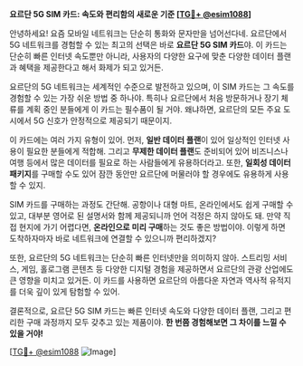 **요르단 5G SIM 카드: 속도와 편리함의 새로운 기준 [[TG💪+ @esim1088](https://t.me/s/esim1088)]**

안녕하세요! 요즘 모바일 네트워크는 단순히 통화와 문자만을 넘어선다네. 요르단에서 5G 네트워크를 경험할 수 있는 최고의 선택은 바로 **요르단 5G SIM 카드**야. 이 카드는 단순히 빠른 인터넷 속도뿐만 아니라, 사용자의 다양한 요구에 맞춘 다양한 데이터 플랜과 혜택을 제공한다고 해서 화제가 되고 있거든.

요르단의 5G 네트워크는 세계적인 수준으로 발전하고 있으며, 이 SIM 카드는 그 속도를 경험할 수 있는 가장 쉬운 방법 중 하나야. 특히나 요르단에서 처음 방문하거나 장기 체류를 계획 중인 분들에게 이 카드는 필수품이 될 거야. 왜냐하면, 요르단의 모든 주요 도시에서 5G 신호가 안정적으로 제공되기 때문이지.

이 카드에는 여러 가지 유형이 있어. 먼저, **일반 데이터 플랜**이 있어 일상적인 인터넷 사용이 필요한 분들에게 적합해. 그리고 **무제한 데이터 플랜**도 준비되어 있어 비즈니스나 여행 등에서 많은 데이터를 필요로 하는 사람들에게 유용하더라고. 또한, **일회성 데이터 패키지**를 구매할 수도 있어 잠깐 동안만 요르단에 머물러야 할 경우에도 유용하게 사용할 수 있지.

SIM 카드를 구매하는 과정도 간단해. 공항이나 대형 마트, 온라인에서도 쉽게 구매할 수 있고, 대부분 영어로 된 설명서와 함께 제공되니까 언어 걱정은 하지 않아도 돼. 만약 직접 현지에 가기 어렵다면, **온라인으로 미리 구매**하는 것도 좋은 방법이야. 이렇게 하면 도착하자마자 바로 네트워크에 연결할 수 있으니까 편리하겠지?

또한, 요르단의 5G 네트워크는 단순히 빠른 인터넷만을 의미하지 않아. 스트리밍 서비스, 게임, 홀로그램 콘텐츠 등 다양한 디지털 경험을 제공하면서 요르단의 관광 산업에도 큰 영향을 미치고 있거든. 이 카드를 사용하면 요르단의 아름다운 자연과 역사적 유적지를 더욱 깊이 있게 탐험할 수 있어.

결론적으로, 요르단 5G SIM 카드는 빠른 인터넷 속도와 다양한 데이터 플랜, 그리고 편리한 구매 과정까지 모두 갖추고 있는 제품이야. **한 번쯤 경험해보면 그 차이를 느낄 수 있을 거야!** 

[[TG💪+ @esim1088](https://t.me/s/esim1088) ![Image](https://i.postimg.cc/Y0z9fWf4/image.png)]